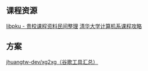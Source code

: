 


## 课程资源
[libpku - 贵校课程资料民间整理](https://github.com/lib-pku/libpku)
[清华大学计算机系课程攻略](https://github.com/PKUanonym/REKCARC-TSC-UHT)

## 方案
[jhuangtw-dev/xg2xg（谷歌工具汇总）](https://github.com/jhuangtw-dev/xg2xg)

